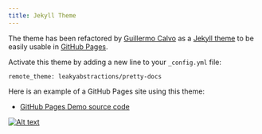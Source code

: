 ```yaml
---
title: Jekyll Theme
---
```


The theme has been refactored by [Guillermo Calvo](https://guillermo.in/) as a [Jekyll theme](https://jekyllrb.com/) to
be easily usable in [GitHub Pages](https://pages.github.com/).

Activate this theme by adding a new line to your `_config.yml` file:

```
remote_theme: leakyabstractions/pretty-docs
```

Here is an example of a GitHub Pages site using this theme:

- [GitHub Pages Demo source code](https://github.com/LeakyAbstractions/pretty-docs/tree/gh-pages)

[![Alt text](https://img.youtube.com/vi/grgUXOBv_po/0.jpg)](https://www.youtube.com/watch?v=grgUXOBv_po)
